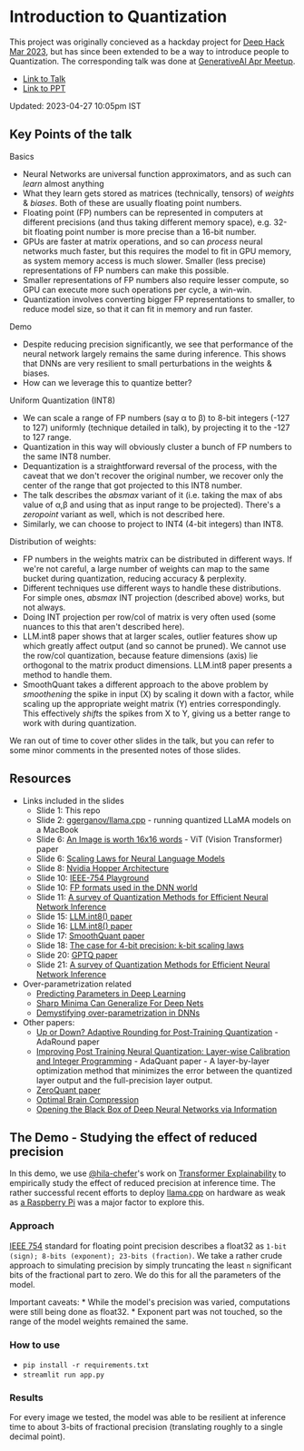# Introduction to Quantization
This project was originally concieved as a hackday project for [Deep Hack Mar 2023](https://hasgeek.com/generativeAI/deep-hackathon/), but has since been extended to be a way to introduce people to Quantization. The corresponding talk was done at [GenerativeAI Apr Meetup](https://hasgeek.com/generativeAI/april-meetup/).

* [Link to Talk](https://youtu.be/O4UlX1HWShw)
* [Link to PPT](https://github.com/amodm/quantization-intro/raw/main/2023-04-genai-meetup-quantization.pptx)

Updated: 2023-04-27 10:05pm IST

## Key Points of the talk

Basics
* Neural Networks are universal function approximators, and as such can _learn_ almost anything
* What they learn gets stored as matrices (technically, tensors) of _weights_ & _biases_. Both of these are usually floating point numbers.
* Floating point (FP) numbers can be represented in computers at different precisions (and thus taking different memory space), e.g. 32-bit floating point number is more precise than a 16-bit number.
* GPUs are faster at matrix operations, and so can _process_ neural networks much faster, but this requires the model to fit in GPU memory, as system memory access is much slower. Smaller (less precise) representations of FP numbers can make this possible.
* Smaller representations of FP numbers also require lesser compute, so GPU can execute more such operations per cycle, a win-win.
* Quantization involves converting bigger FP representations to smaller, to reduce model size, so that it can fit in memory and run faster.

Demo
* Despite reducing precision significantly, we see that performance of the neural network largely remains the same during inference. This shows that DNNs are very resilient to small perturbations in the weights & biases.
* How can we leverage this to quantize better?

Uniform Quantization (INT8)
* We can scale a range of FP numbers (say α to β) to 8-bit integers (-127 to 127) uniformly (technique detailed in talk), by projecting it to the -127 to 127 range.
* Quantization in this way will obviously cluster a bunch of FP numbers to the same INT8 number.
* Dequantization is a straightforward reversal of the process, with the caveat that we don't recover the original number, we recover only the center of the range that got projected to this INT8 number.
* The talk describes the _absmax_ variant of it (i.e. taking the max of abs value of α,β and using that as input range to be projected). There's a _zeropoint_ variant as well, which is not described here.
* Similarly, we can choose to project to INT4 (4-bit integers) than INT8.

Distribution of weights:
* FP numbers in the weights matrix can be distributed in different ways. If we're not careful, a large number of weights can map to the same bucket during quantization, reducing accuracy & perplexity.
* Different techniques use different ways to handle these distributions. For simple ones, _absmax_ INT projection (described above) works, but not always.
* Doing INT projection per row/col of matrix is very often used (some nuances to this that aren't described here).
* LLM.int8 paper shows that at larger scales, outlier features show up which greatly affect output (and so cannot be pruned). We cannot use the row/col quantization, because feature dimensions (axis) lie orthogonal to the matrix product dimensions. LLM.int8 paper presents a method to handle them.
* SmoothQuant takes a different approach to the above problem by _smoothening_ the spike in input (X) by scaling it down with a factor, while scaling up the appropriate weight matrix (Y) entries correspondingly. This effectively _shifts_ the spikes from X to Y, giving us a better range to work with during quantization.

We ran out of time to cover other slides in the talk, but you can refer to some minor comments in the presented notes of those slides.

## Resources
* Links included in the slides
  * Slide 1: This repo
  * Slide 2: [ggerganov/llama.cpp](https://github.com/ggerganov/llama.cpp) - running quantized LLaMA models on a MacBook
  * Slide 6: [An Image is worth 16x16 words](https://arxiv.org/abs/2010.11929) - ViT (Vision Transformer) paper
  * Slide 6: [Scaling Laws for Neural Language Models](https://arxiv.org/abs/2001.08361)
  * Slide 8: [Nvidia Hopper Architecture](https://developer.nvidia.com/blog/nvidia-hopper-architecture-in-depth/)
  * Slide 10: [IEEE-754 Playground](https://www.h-schmidt.net/FloatConverter/IEEE754.html)
  * Slide 10: [FP formats used in the DNN world](https://moocaholic.medium.com/fp64-fp32-fp16-bfloat16-tf32-and-other-members-of-the-zoo-a1ca7897d407)
  * Slide 11: [A survey of Quantization Methods for Efficient Neural Network Inference](https://arxiv.org/abs/2103.13630)
  * Slide 15: [LLM.int8() paper](https://arxiv.org/abs/2208.07339)
  * Slide 16: [LLM.int8() paper](https://arxiv.org/abs/2208.07339)
  * Slide 17: [SmoothQuant paper](https://arxiv.org/abs/2211.10438)
  * Slide 18: [The case for 4-bit precision: k-bit scaling laws](https://arxiv.org/abs/2212.09720)
  * Slide 20: [GPTQ paper](https://arxiv.org/abs/2210.17323)
  * Slide 21: [A survey of Quantization Methods for Efficient Neural Network Inference](https://arxiv.org/abs/2103.13630)
* Over-parametrization related
  * [Predicting Parameters in Deep Learning](https://arxiv.org/abs/1306.0543)
  * [Sharp Minima Can Generalize For Deep Nets](https://arxiv.org/abs/1703.04933)
  * [Demystifying over-parametrization in DNNs](http://www.ipam.ucla.edu/abstract/?tid=15453&pcode=GLWS3)
* Other papers:
  * [Up or Down? Adaptive Rounding for Post-Training Quantization](https://arxiv.org/abs/2004.10568) - AdaRound paper
  * [Improving Post Training Neural Quantization: Layer-wise Calibration and Integer Programming](https://arxiv.org/abs/2006.10518) - AdaQuant paper - A layer-by-layer optimization method that minimizes the error between the quantized layer output and the full-precision layer output.
  * [ZeroQuant paper](https://arxiv.org/abs/2206.01861)
  * [Optimal Brain Compression](https://arxiv.org/abs/2208.11580)
  * [Opening the Black Box of Deep Neural Networks via Information](https://arxiv.org/abs/1703.00810)

## The Demo - Studying the effect of reduced precision
In this demo, we use [@hila-chefer](https://github.com/hila-chefer)'s work on [Transformer Explainability](https://github.com/hila-chefer/Transformer-Explainability) to empirically study the effect of reduced precision at inference time. The rather successful recent efforts to deploy [llama.cpp](https://github.com/ggerganov/llama.cpp) on hardware as weak as [a Raspberry Pi](https://twitter.com/miolini/status/1634982361757790209) was a major factor to explore this.

### Approach
[IEEE 754](https://en.wikipedia.org/wiki/IEEE_754) standard for floating point precision describes a float32 as `1-bit (sign); 8-bits (exponent); 23-bits (fraction)`. We take a rather crude approach to simulating precision by simply truncating the least `n` significant bits of the fractional part to zero. We do this for all the parameters of the model.

Important caveats:
    * While the model's precision was varied, computations were still being done as float32.
    * Exponent part was not touched, so the range of the model weights remained the same.

### How to use
* `pip install -r requirements.txt`
* `streamlit run app.py`

### Results
For every image we tested, the model was able to be resilient at inference time to about 3-bits of fractional precision (translating roughly to a single decimal point).
